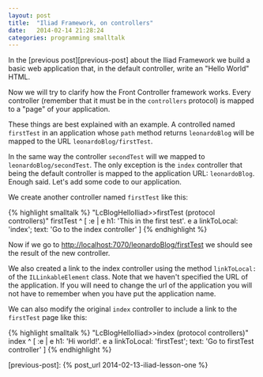 ```yaml
---
layout: post
title:  "Iliad Framework, on controllers"
date:   2014-02-14 21:28:24
categories: programming smalltalk
---
```


In the [previous post][previous-post] about the Iliad Framework we
build a basic web application that, in the default controller, write
an "Hello World" HTML.

Now we will try to clarify how the Front Controller framework
works. Every controller (remember that it must be in the `controllers`
protocol) is mapped to a "page" of your application.

These things are best explained with an example. A controlled named
`firstTest` in an application whose `path` method returns
`leonardoBlog` will be mapped to the URL `leonardoBlog/firstTest`.

In the same way the controller `secondTest` will we mapped to
`leonardoBlog/secondTest`. The only exception is the `index`
controller that being the default controller is mapped to the
application URL: `leonardoBlog`. Enough said. Let's add some code to
our application.

We create another controller named `firstTest` like this:

{% highlight smalltalk %}
"LcBlogHelloIliad>>firstTest (protocol controllers)"
firstTest
    ^ [ :e | e h1: 'This in the first test'.
    e a linkToLocal: 'index'; text: 'Go to the index controller' ]
{% endhighlight %}

Now if we go to
[http://localhost:7070/leonardoBlog/firstTest](http://localhost:7070/leonardoBlog/firstTest)
we should see the result of the new controller.

We also created a link to the index controller using the method
`linkToLocal:` of the `ILLinkableElement` class. Note that we haven't
specified the URL of the application. If you will need to change the
url of the application you will not have to remember when you have put
the application name.

We can also modify the original `index` controller to include a link
to the `firstTest` page like this:

{% highlight smalltalk %}
"LcBlogHelloIliad>>index (protocol controllers)"
index
    ^ [ :e | e h1: 'Hi world!'.
    e a linkToLocal: 'firstTest'; text: 'Go to firstTest controller' ]
{% endhighlight %}


[previous-post]: {% post_url 2014-02-13-iliad-lesson-one %}
